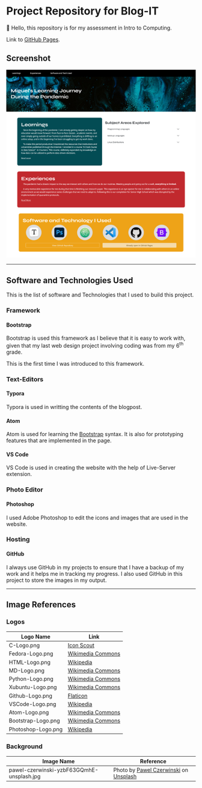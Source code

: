 # Project Repository for Blog-IT

👋 Hello, this repository is for my assessment in Intro to Computing. 

Link to [GitHub Pages](https://mndrew.github.io/Intro-To-Computing_Blog/).

## Screenshot

![](https://raw.githubusercontent.com/mNdrew/Intro-To-Computing_Blog/main/assets/2021-06-21-22-34-52-image.png)

---
## Software and Technologies Used

This is the list of software and Technologies that I used to build this project.

### Framework
#### <a name="Bootstrap"></a>Bootstrap

Bootstrap is used this framework as I believe that it is easy to work with, given that my last web design project involving coding was from my 6<sup>th</sup> grade. 

This is the first time I was introduced to this framework.

### Text-Editors
#### Typora
Typora is used in writting the contents of the blogpost.

#### Atom
Atom is used for learning the [Bootstrap](#Bootstrap) syntax.
It is also for prototyping features that are implemented in the page.

#### VS Code
VS Code is used in creating the website with the help of Live-Server extension.
  
### Photo Editor
#### Photoshop
I used Adobe Photoshop to edit the icons and images that are used in the website.

### Hosting
#### GitHub
I always use GitHub in my projects to ensure that I have a backup of my work and it helps me in tracking my progress. I also used GitHub in this project to store the images in my output.

---
## Image References

### Logos

| Logo Name          | Link                                                                                                                                                                                                                           |
| ------------------ | ------------------------------------------------------------------------------------------------------------------------------------------------------------------------------------------------------------------------------ |
| C-Logo.png         | [Icon Scout](https://www.google.com/url?sa=i&url=https%3A%2F%2Ficonscout.com%2Ficon%2Fc-programming&psig=AOvVaw1lI0xMfj_aKA-j_vqPtdcu&ust=1624326643882000&source=images&cd=vfe&ved=0CAoQjRxqFwoTCOi84LXOp_ECFQAAAAAdAAAAABAD) |
| Fedora-Logo.png    | [Wikimedia Commons](https://commons.wikimedia.org/wiki/File:Fedora_logo.svg)                                                                                                                                                   |
| HTML-Logo.png      | [Wikipedia](https://en.wikipedia.org/wiki/HTML)                                                                                                                                                                                |
| MD-Logo.png        | [Wikimedia Commons](https://commons.wikimedia.org/wiki/File:Markdown-mark.svg)                                                                                                                                                 |
| Python-Logo.png    | [Wikimedia Commons](https://commons.wikimedia.org/wiki/File:Python-logo-notext.svg)                                                                                                                                            |
| Xubuntu-Logo.png   | [Wikimedia Commons](https://commons.wikimedia.org/wiki/File:Xubuntu_logo.svg)                                                                                                                                                  |
| Github-Logo.png    | [Flaticon](https://www.flaticon.com/free-icon/github-logo_25231https://www.flaticon.com/free-icon/github-logo_25231)                                                                                                           |
| VSCode-Logo.png    | [Wikipedia](https://en.wikipedia.org/wiki/Visual_Studio_Code)                                                                                                                                                                  |
| Atom-Logo.png      | [Wikimedia Commons](https://commons.wikimedia.org/wiki/File:Atom_1.0_icon.png)                                                                                                                                                 |
| Bootstrap-Logo.png | [Wikimedia Commons](https://commons.wikimedia.org/wiki/File:Bootstrap_logo.svg)                                                                                                                                                |
| Photoshop-Logo.png | [Wikipedia](https://en.wikipedia.org/wiki/Adobe_Photoshop)                                                                                                                                                                     |

### Background

| Image Name                                | Reference                                                                                                                                                                                                                                                           |
| ----------------------------------------- | ------------------------------------------------------------------------------------------------------------------------------------------------------------------------------------------------------------------------------------------------------------------- |
| pawel-czerwinski-yzbF63GQmhE-unsplash.jpg | Photo by [Pawel Czerwinski](https://unsplash.com/@pawel_czerwinski?utm_source=unsplash&utm_medium=referral&utm_content=creditCopyText) on [Unsplash](https://unsplash.com/s/photos/dark-texture?utm_source=unsplash&utm_medium=referral&utm_content=creditCopyText) |

